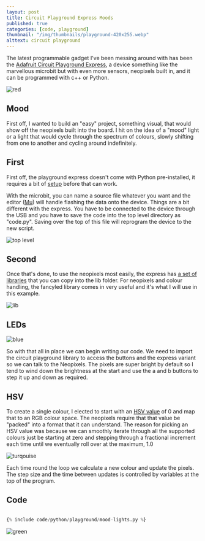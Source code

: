 ```yaml
---
layout: post
title: Circuit Playground Express Moods
published: true
categories: [code, playground]
thumbnail: "/img/thumbnails/playground-420x255.webp"
alttext: circuit playground
---
```


The latest programmable gadget I've been messing around with has been the <a href="https://learn.adafruit.com/adafruit-circuit-playground-express/overview">Adafruit 
Circuit Playground Express</a>, a device something like the marvellous microbit but with even more sensors, neopixels built in, and it can be programmed with c++ or 
Python.

![red](/img/posts/playground-chilling/red.webp)


## Mood

First off, I wanted to build an "easy" project, something visual, that would show off the neopixels built into the board. I hit on the idea of a "mood" light or a light 
that would cycle through the spectrum of colours, slowly shifting from one to another and cycling around indefinitely. 


## First

First off, the playground express doesn't come with Python pre-installed, it requires a bit of <a href="https://learn.adafruit.com/adafruit-circuit-playground-express/updating-the-bootloader">setup</a> before that can work. 

With the microbit, you can name a source file whatever you want and the editor (<a href="https://codewith.mu/">Mu</a>) will handle flashing the data onto the device. Things 
are a bit different with the express. You have to be connected to the device through the USB and you have to save the code into the top level directory as "code.py". Saving over 
the top of this file will reprogram the device to the new script. 

![top level](/img/posts/playground-chilling/circuitpy.webp)


## Second

Once that's done, to use the neopixels most easily, the express has <a href="https://learn.adafruit.com/welcome-to-circuitpython/circuitpython-libraries">a set of libraries</a> 
that you can copy into the lib folder. For neopixels and colour handling, the fancyled library comes in very useful and it's what I will use in this example.

![lib](/img/posts/playground-chilling/fancyled.webp)


## LEDs

![blue](/img/posts/playground-chilling/blue.webp)

So with that all in place we can begin writing our code. We need to import the circuit playground library to access the buttons and the express variant so we can 
talk to the Neopixels. The pixels are super bright by default so I tend to wind down the brightness at the start and use the a and b buttons to step it up and down 
as required. 


## HSV

To create a single colour, I elected to start with an <a href="https://en.wikipedia.org/wiki/HSL_and_HSV">HSV value</a> of 0 and map that to an RGB colour space. The neopixels 
require that that value be "packed" into a format that it can understand. The reason for picking an HSV value was because we can smoothly iterate through all the supported colours 
just be starting at zero and stepping through a fractional increment each time until we eventually roll over at the maximum, 1.0

![turqouise](/img/posts/playground-chilling/turq.webp)

Each time round the loop we calculate a new colour and update the pixels. The step size and the time between updates is controlled by variables at the top of the program. 


## Code 

```python

{% include code/python/playground/mood-lights.py %}

```

![green](/img/posts/playground-chilling/green.webp)

